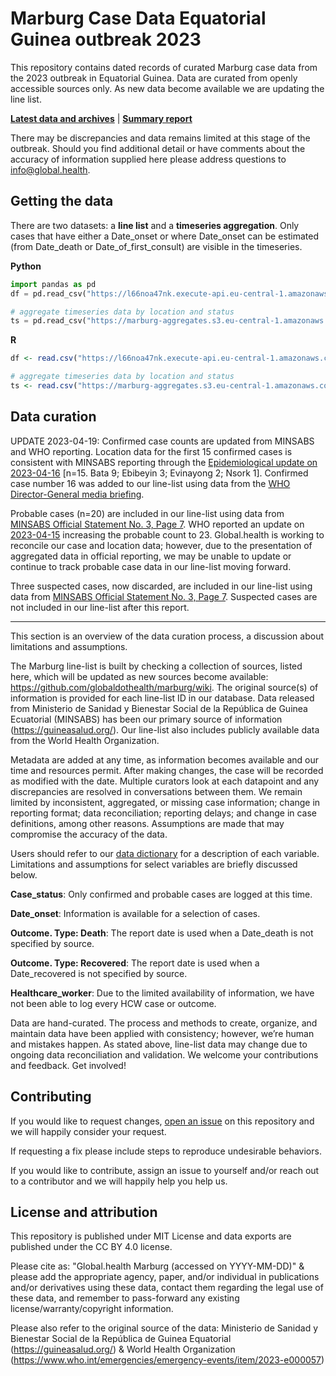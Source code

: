 # Marburg Case Data Equatorial Guinea outbreak 2023

This repository contains dated records of curated Marburg case data from the 2023 outbreak in Equatorial Guinea. Data are curated from openly accessible sources only. As new data become available we are updating the line list.

**[Latest data and archives](https://l66noa47nk.execute-api.eu-central-1.amazonaws.com/web)** | **[Summary report](https://www.marburg.global.health)**

There may be discrepancies and data remains limited at this stage of the outbreak. Should you find additional detail or have comments about the accuracy of information supplied here please address questions to info@global.health.

## Getting the data

There are two datasets: a **line list** and a **timeseries aggregation**. Only cases that have either a Date_onset or where Date_onset can be estimated (from Date_death or Date_of_first_consult) are visible in the timeseries.

**Python**

```python
import pandas as pd
df = pd.read_csv("https://l66noa47nk.execute-api.eu-central-1.amazonaws.com/web/url?folder=&file_name=latest.csv")

# aggregate timeseries data by location and status
ts = pd.read_csv("https://marburg-aggregates.s3.eu-central-1.amazonaws.com/timeseries-location-status/latest.csv")
```

**R**

```R
df <- read.csv("https://l66noa47nk.execute-api.eu-central-1.amazonaws.com/web/url?folder=&file_name=latest.csv")

# aggregate timeseries data by location and status
ts <- read.csv("https://marburg-aggregates.s3.eu-central-1.amazonaws.com/timeseries-location-status/latest.csv")
```

## Data curation

UPDATE 2023-04-19: Confirmed case counts are updated from MINSABS and WHO reporting. Location data for the first 15 confirmed cases is consistent with MINSABS reporting through the [Epidemiological update on 2023-04-16]( https://www.guineasalud.org/archivos/Informes/Informe16042023.pdf) [n=15. Bata 9; Ebibeyin 3; Evinayong 2; Nsork 1]. Confirmed case number 16 was added to our line-list using data from the [WHO Director-General media briefing](https://www.who.int/director-general/speeches/detail/who-director-general-s-opening-remarks-at-media-briefing-18-april-2023).

Probable cases (n=20) are included in our line-list using data from [MINSABS Official Statement No. 3, Page 7]( https://www.guineasalud.org/archivos/Ordenes/Comunicado3.pdf). WHO reported an update on [2023-04-15](https://www.who.int/emergencies/disease-outbreak-news/item/2023-DON459) increasing the probable count to 23. Global.health is working to reconcile our case and location data; however, due to the presentation of aggregated data in official reporting, we may be unable to update or continue to track probable case data in our line-list moving forward. 

Three suspected cases, now discarded, are included in our line-list using data from [MINSABS Official Statement No. 3, Page 7]( https://www.guineasalud.org/archivos/Ordenes/Comunicado3.pdf). Suspected cases are not included in our line-list after this report.

---
This section is an overview of the data curation process, a discussion about limitations and assumptions.

The Marburg line-list is built by checking a collection of sources, listed here, which will be updated as new sources become available: https://github.com/globaldothealth/marburg/wiki. The original source(s) of information is provided for each line-list ID in our database. Data released from Ministerio de Sanidad y Bienestar Social de la República de Guinea Ecuatorial (MINSABS) has been our primary source of information (<https://guineasalud.org/>). Our line-list also includes publicly available data from the World Health Organization.

Metadata are added at any time, as information becomes available and our time and resources permit. After making changes, the case will be recorded as modified with the date. Multiple curators look at each datapoint and any discrepancies are resolved in conversations between them. We remain limited by inconsistent, aggregated, or missing case information; change in reporting format; data reconciliation; reporting delays; and change in case definitions, among other reasons. Assumptions are made that may compromise the accuracy of the data.

Users should refer to our [data dictionary](data_dictionary.yml) for a description of each variable. Limitations and assumptions for select variables are briefly discussed below.

**Case_status**: Only confirmed and probable cases are logged at this time. 

**Date_onset**: Information is available for a selection of cases.

**Outcome. Type: Death**: The report date is used when a Date_death is not specified by source. 

**Outcome. Type: Recovered**: The report date is used when a Date_recovered is not specified by source. 

**Healthcare_worker**: Due to the limited availability of information, we have not been able to log every HCW case or outcome.

Data are hand-curated. The process and methods to create, organize, and maintain data have been applied with consistency; however, we’re human and mistakes happen. As stated above, line-list data may change due to ongoing data reconciliation and validation. We welcome your contributions and feedback. Get involved!

## Contributing

If you would like to request changes, [open an issue](https://github.com/globaldothealth/marburg/issues/new) on this repository and we will happily consider your request.

If requesting a fix please include steps to reproduce undesirable behaviors.

If you would like to contribute, assign an issue to yourself and/or reach out to a contributor and we will happily help you help us.

## License and attribution

This repository is published under MIT License and data exports are published under the CC BY 4.0 license.

Please cite as: "Global.health Marburg (accessed on YYYY-MM-DD)" & please add the appropriate agency, paper, and/or individual in publications and/or derivatives using these data, contact them regarding the legal use of these data, and remember to pass-forward any existing license/warranty/copyright information.

Please also refer to the original source of the data: Ministerio de Sanidad y Bienestar Social de la República de Guinea Equatorial (<https://guineasalud.org/>) & World Health Organization (<https://www.who.int/emergencies/emergency-events/item/2023-e000057>)
